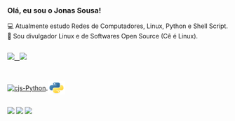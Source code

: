 ### Olá, eu sou o Jonas Sousa!

:computer:  Atualmente estudo Redes de Computadores, Linux, Python e Shell Script.<br>
:penguin:  Sou divulgador Linux e de Softwares Open Source (Cê é Linux).<br>

##
  
<div align="Left">
  <a href="https://github.com/cjs-13">
  <img height="140em" src="https://github-readme-stats.vercel.app/api?username=cjs-13&show_icons=true&theme=dark&include_all_commits=true&count_private=true"/>
  &nbsp
  <img height="140em" src="https://github-readme-stats.vercel.app/api/top-langs/?username=cjs-13&layout=compact&langs_count=16&theme=dark"/>
</div>

##

<div style="display: inline_block"><br>
  <img align="center" alt="cjs-Python" height="30" width="40" src="https://cdn.jsdelivr.net/gh/devicons/devicon/icons/bash/bash-original.svg">
  <img align="center" alt="cjs-Python" height="30" width="40" src="https://raw.githubusercontent.com/devicons/devicon/master/icons/python/python-original.svg">
</div>
  
##  
  
<div> 
  <a href="https://www.youtube.com/c/C%C3%AA%C3%A9Linux" target="_blank"><img src="https://img.shields.io/badge/YouTube-FF0000?style=for-the-badge&logo=youtube&logoColor=white" target="_blank"></a>
  <a href="https://www.instagram.com/ceelinux/" target="_blank"><img src="https://img.shields.io/badge/-Instagram-%23E4405F?style=for-the-badge&logo=instagram&logoColor=white" target="_blank"></a>
  <a href="https://br.linkedin.com/in/jonas-sousa-78922bbb" target="_blank"><img src="https://img.shields.io/badge/-LinkedIn-%230077B5?style=for-the-badge&logo=linkedin&logoColor=white" target="_blank"></a>  
</div>
  
